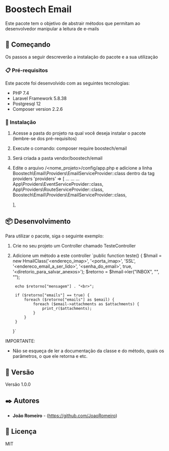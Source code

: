 # Boostech Email

Este pacote tem o objetivo de abstrair métodos que permitam ao desenvolvedor manipular a leitura de e-mails

## 🚀 Começando

Os passos a seguir descreverão a instalação do pacote e a sua utilização

### 📋 Pré-requisitos

Este pacote foi desenvolvido com as seguintes tecnologias:
- PHP 7.4
- Laravel Framework 5.8.38
- Postgresql 12
- Composer version 2.2.6

### 🔧 Instalação

1) Acesse a pasta do projeto na qual você deseja instalar o pacote (lembre-se dos pré-requisitos)
2) Execute o comando: composer require boostech/email
3) Será criada a pasta vendor/boostech/email
4) Edite o arquivo /<nome_projeto>/config/app.php e adicione a linha Boostech\Email\Providers\EmailServiceProvider::class dentro da tag providers
    'providers' => [
        ...
        ...
        ...
        App\Providers\EventServiceProvider::class,
        App\Providers\RouteServiceProvider::class,
        Boostech\Email\Providers\EmailServiceProvider::class,

    ],

## 📦 Desenvolvimento

Para utilizar o pacote, siga o seguinte exemplo:

1) Crie no seu projeto um Controller chamado TesteController
3) Adicione um método a este controller
    `public function teste()
    {
        $hmail = new HmailClass('<endereço_imap>', '<porta_imap>', 'SSL', '<endereco_email_a_ser_lido>', '<senha_do_email>', true, '<diretorio_para_salvar_anexos>');
        $retorno = $hmail->ler("INBOX", "", "");
        
        echo $retorno["mensagem"] . "<br>";

        if ($retorno["emails"] == true) {
            foreach ($retorno["emails"] as $email) {
                foreach ($email->attachments as $attachments) {
                    print_r($attachments);
                }
            }
        }
    }`
    
IMPORTANTE:
- Não se esqueça de ler a documentação da classe e do método, quais os parâmetros, o que ele retorna e etc.

## 📌 Versão

Versão 1.0.0

## ✒️ Autores

* **João Romeiro** - (https://github.com/JoaoRomeiro)

## 📄 Licença

MIT
